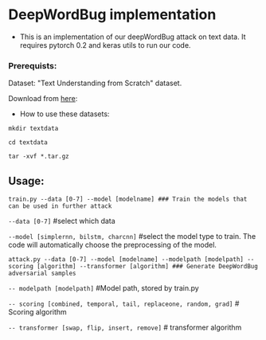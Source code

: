 # DeepWordBug implementation

* This is an implementation of our deepWordBug attack on text data. It requires pytorch 0.2 and keras utils to run our code.

### Prerequists:

Dataset: "Text Understanding from Scratch" dataset.

Download from [here](https://drive.google.com/drive/u/0/folders/0Bz8a_Dbh9Qhbfll6bVpmNUtUcFdjYmF2SEpmZUZUcVNiMUw1TWN6RDV3a0JHT3kxLVhVR2M):
 
* How to use these datasets:

`mkdir textdata`

`cd textdata`

`tar -xvf *.tar.gz` 


## Usage:
`train.py --data [0-7] --model [modelname] ### Train the models that can be used in further attack`

`--data [0-7]` #select which data 

`--model [simplernn, bilstm, charcnn]` #select the model type to train. The code will automatically choose the preprocessing of the model.

`attack.py --data [0-7] --model [modelname] --modelpath [modelpath] --scoring [algorithm] --transformer [algorithm] ### Generate DeepWordBug adversarial samples`

`-- modelpath [modelpath]` #Model path, stored by train.py

`-- scoring [combined, temporal, tail, replaceone, random, grad]` # Scoring algorithm

`-- transformer [swap, flip, insert, remove]` # transformer algorithm

